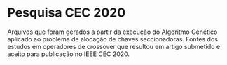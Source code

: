 # Pesquisa CEC 2020

Arquivos que foram gerados a partir da execução do Algoritmo Genético aplicado ao problema de alocação de chaves seccionadoras. Fontes dos estudos em operadores de crossover que resultou em artigo submetido e aceito para publicação no IEEE CEC 2020.